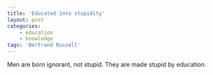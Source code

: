 ```yaml
---
title: 'Educated into stupidity'
layout: post
categories:
    - education
    - knowledge
tags: 'Bertrand Russell'
---
```


Men are born ignorant, not stupid. They are made stupid by education.